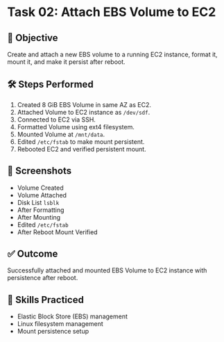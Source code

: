 # Task 02: Attach EBS Volume to EC2

## 🎯 Objective
Create and attach a new EBS volume to a running EC2 instance, format it, mount it, and make it persist after reboot.

## 🛠️ Steps Performed

1. Created 8 GiB EBS Volume in same AZ as EC2.
2. Attached Volume to EC2 instance as `/dev/sdf`.
3. Connected to EC2 via SSH.
4. Formatted Volume using ext4 filesystem.
5. Mounted Volume at `/mnt/data`.
6. Edited `/etc/fstab` to make mount persistent.
7. Rebooted EC2 and verified persistent mount.

## 📸 Screenshots

- Volume Created
- Volume Attached
- Disk List `lsblk`
- After Formatting
- After Mounting
- Edited `/etc/fstab`
- After Reboot Mount Verified

## ✅ Outcome
Successfully attached and mounted EBS Volume to EC2 instance with persistence after reboot.

## 🧠 Skills Practiced
- Elastic Block Store (EBS) management
- Linux filesystem management
- Mount persistence setup
